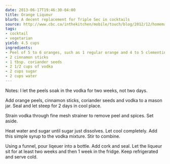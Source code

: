 ```yaml
---
date: 2013-06-17T19:46:30-04:00
title: Orange Liqueur
blurb: A decent replacement for Triple Sec in cocktails
source: http://www.cbc.ca/inthekitchen/mobile/touch/blog/2012/12/homemade-orange-liqueur.html
tags:
- cocktail
- vegetarian
yield: 4.5 cups
ingredients:
- Peel of 5 to 6 oranges, such as 1 regular orange and 4 to 5 clementines or mandarins
- 2 cinnamon sticks
- 1 tbsp. coriander seeds
- 2 1/2 cups of vodka
- 2 cups sugar
- 2 cups water
---
```


Notes: I let the peels soak in the vodka for two weeks, not two days.

Add orange peels, cinnamon sticks, coriander seeds and vodka to a mason
jar. Seal and let steep for 2 days in cool place.

Strain vodka through fine mesh strainer to remove peel and spices. Set
aside.

Heat water and sugar until sugar just dissolves. Let cool completely. Add
this simple syrup to the vodka mixture. Stir to combine.

Using a funnel, pour liqeuer into a bottle. Add cork and seal. Let the
liqueur sit for at least two weeks and then 1 week in the fridge. Keep
refrigerated and serve cold.
